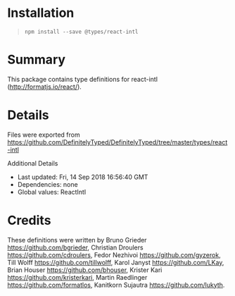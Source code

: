 # Installation
> `npm install --save @types/react-intl`

# Summary
This package contains type definitions for react-intl (http://formatjs.io/react/).

# Details
Files were exported from https://github.com/DefinitelyTyped/DefinitelyTyped/tree/master/types/react-intl

Additional Details
 * Last updated: Fri, 14 Sep 2018 16:56:40 GMT
 * Dependencies: none
 * Global values: ReactIntl

# Credits
These definitions were written by Bruno Grieder <https://github.com/bgrieder>, Christian Droulers <https://github.com/cdroulers>, Fedor Nezhivoi <https://github.com/gyzerok>, Till Wolff <https://github.com/tillwolff>, Karol Janyst <https://github.com/LKay>, Brian Houser <https://github.com/bhouser>, Krister Kari <https://github.com/kristerkari>, Martin Raedlinger <https://github.com/formatlos>, Kanitkorn Sujautra <https://github.com/lukyth>.
